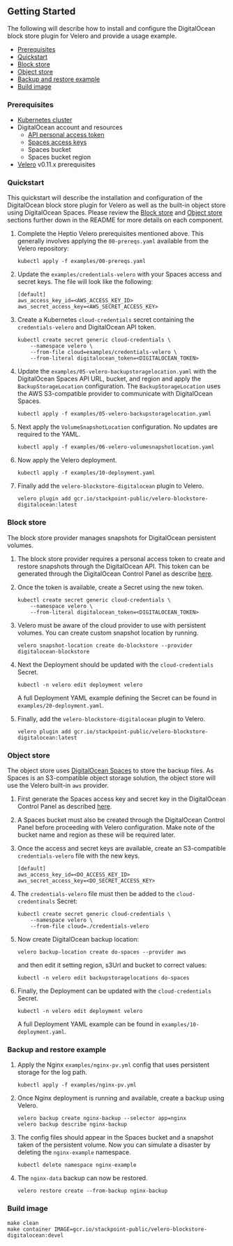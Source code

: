 ## Getting Started

The following will describe how to install and configure the DigitalOcean block store plugin for Velero and provide a usage example.

* [Prerequisites](#prerequisites)
* [Quickstart](#quickstart)
* [Block store](#block-store)
* [Object store](#object-store)
* [Backup and restore example](#backup-and-restore-example)
* [Build image](#build-image)

### Prerequisites

* [Kubernetes cluster](https://stackpoint.io/clusters/new?provider=do)
* DigitalOcean account and resources
  * [API personal access token](https://www.digitalocean.com/docs/api/create-personal-access-token/)
  * [Spaces access keys](https://www.digitalocean.com/docs/spaces/how-to/administrative-access/)
  * Spaces bucket
  * Spaces bucket region
* [Velero](https://heptio.github.io/velero/master/) v0.11.x prerequisites

### Quickstart

This quickstart will describe the installation and configuration of the DigitalOcean block store plugin for Velero as well as the built-in object store using DigitalOcean Spaces. Please review the [Block store](#block-store) and [Object store](#object-store) sections further down in the README for more details on each component.

1. Complete the Heptio Velero prerequisites mentioned above. This generally involves applying the `00-prereqs.yaml` available from the Velero repository:

    ```
    kubectl apply -f examples/00-prereqs.yaml
    ```

2. Update the `examples/credentials-velero` with your Spaces access and secret keys. The file will look like the following:

    ```
    [default]
    aws_access_key_id=<AWS_ACCESS_KEY_ID>
    aws_secret_access_key=<AWS_SECRET_ACCESS_KEY>
    ```

3. Create a Kubernetes `cloud-credentials` secret containing the `credentials-velero` and DigitalOcean API token.

    ```
    kubectl create secret generic cloud-credentials \
        --namespace velero \
        --from-file cloud=examples/credentials-velero \
        --from-literal digitalocean_token=<DIGITALOCEAN_TOKEN>
    ```

4. Update the `examples/05-velero-backupstoragelocation.yaml` with the DigitalOcean Spaces API URL, bucket, and region and apply the `BackupStorageLocation` configuration. The `BackupStorageLocation` uses the AWS S3-compatible provider to communicate with DigitalOcean Spaces.

    ```
    kubectl apply -f examples/05-velero-backupstoragelocation.yaml
    ```

5. Next apply the `VolumeSnapshotLocation` configuration. No updates are required to the YAML.

    ```
    kubectl apply -f examples/06-velero-volumesnapshotlocation.yaml
    ```

6. Now apply the Velero deployment.

    ```
    kubectl apply -f examples/10-deployment.yaml
    ```

7. Finally add the `velero-blockstore-digitalocean` plugin to Velero.

    ```
    velero plugin add gcr.io/stackpoint-public/velero-blockstore-digitalocean:latest
    ```

### Block store

The block store provider manages snapshots for DigitalOcean persistent volumes.

1. The block store provider requires a personal access token to create and restore snapshots through the DigitalOcean API. This token can be generated through the DigitalOcean Control Panel as describe [here](https://www.digitalocean.com/docs/api/create-personal-access-token/).

2. Once the token is available, create a Secret using the new token.

    ```
    kubectl create secret generic cloud-credentials \
        --namespace velero \
        --from-literal digitalocean_token=<DIGITALOCEAN_TOKEN>
    ```

3. Velero must be aware of the cloud provider to use with persistent volumes. You can create custom snapshot location by running.

    ```
	velero snapshot-location create do-blockstore --provider digitalocean-blockstore
    ```

4. Next the Deployment should be updated with the `cloud-credentials` Secret.

    ```
    kubectl -n velero edit deployment velero
    ```

    A full Deployment YAML example defining the Secret can be found in `examples/20-deployment.yaml`.

5. Finally, add the `velero-blockstore-digitalocean` plugin to Velero.

    ```
    velero plugin add gcr.io/stackpoint-public/velero-blockstore-digitalocean:latest
    ```

### Object store

The object store uses [DigitalOcean Spaces](https://www.digitalocean.com/products/spaces/) to store the backup files. As Spaces is an S3-compatible object storage solution, the object store will use the Velero built-in `aws` provider.

1. First generate the Spaces access key and secret key in the DigitalOcean Control Panel as described [here](https://www.digitalocean.com/docs/spaces/how-to/administrative-access/).

2. A Spaces bucket must also be created through the DigitalOcean Control Panel before proceeding with Velero configuration. Make note of the bucket name and region as these will be required later.

3. Once the access and secret keys are available, create an S3-compatible `credentials-velero` file with the new keys.

    ```
    [default]
    aws_access_key_id=<DO_ACCESS_KEY_ID>
    aws_secret_access_key=<DO_SECRET_ACCESS_KEY>
    ```

4. The `credentials-velero` file must then be added to the `cloud-credentinals` Secret:

    ```
    kubectl create secret generic cloud-credentials \
        --namespace velero \
        --from-file cloud=./credentials-velero
    ```

5. Now create DigitalOcean backup location:

    ```
	velero backup-location create do-spaces --provider aws
    ```

	and then edit it setting region, s3Url and bucket to correct values:
	
	```
	kubectl -n velero edit backupstoragelocations do-spaces
	```

6. Finally, the Deployment can be updated with the `cloud-credentials` Secret.

    ```
    kubectl -n velero edit deployment velero
    ```

    A full Deployment YAML example can be found in `examples/10-deployment.yaml`.


### Backup and restore example

1. Apply the Nginx `examples/nginx-pv.yml` config that uses persistent storage for the log path.

    ```
    kubectl apply -f examples/nginx-pv.yml
    ```

2. Once Nginx deployment is running and available, create a backup using Velero.

    ```
    velero backup create nginx-backup --selector app=nginx
    velero backup describe nginx-backup
    ```

3. The config files should appear in the Spaces bucket and a snapshot taken of the persistent volume. Now you can simulate a disaster by deleting the `nginx-example` namespace.

    ```
    kubectl delete namespace nginx-example
    ```

4. The `nginx-data` backup can now be restored.

    ```
    velero restore create --from-backup nginx-backup
    ```

### Build image

```
make clean
make container IMAGE=gcr.io/stackpoint-public/velero-blockstore-digitalocean:devel
```
